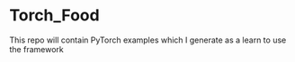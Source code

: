 # Torch_Food
This repo will contain PyTorch examples which I generate as a learn to use the framework
